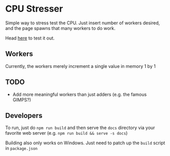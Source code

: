 # CPU Stresser
Simple way to stress test the CPU. Just insert number of workers desired, and
the page spawns that many workers to do work.

Head [here](https://tangx246.github.io/cpustresser/index.html) to test it out.

## Workers
Currently, the workers merely increment a single value in memory 1 by 1

## TODO
- Add more meaningful workers than just adders (e.g. the famous GIMPS?)

## Developers
To run, just do `npm run build` and then serve the `docs` directory
via your favorite web server (e.g. `npm run build && serve -s docs`)

Building also only works on Windows. Just need to patch up the `build` script
in `package.json`
